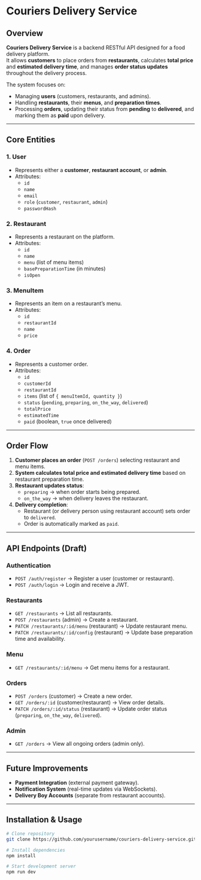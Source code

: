 # Couriers Delivery Service

## Overview
**Couriers Delivery Service** is a backend RESTful API designed for a food delivery platform.  
It allows **customers** to place orders from **restaurants**, calculates **total price** and **estimated delivery time**, and manages **order status updates** throughout the delivery process.  

The system focuses on:
- Managing **users** (customers, restaurants, and admins).
- Handling **restaurants**, their **menus**, and **preparation times**.
- Processing **orders**, updating their status from **pending** to **delivered**, and marking them as **paid** upon delivery.

---

## Core Entities

### 1. **User**
- Represents either a **customer**, **restaurant account**, or **admin**.
- Attributes:
  - `id`
  - `name`
  - `email`
  - `role` (`customer`, `restaurant`, `admin`)
  - `passwordHash`

### 2. **Restaurant**
- Represents a restaurant on the platform.
- Attributes:
  - `id`
  - `name`
  - `menu` (list of menu items)
  - `basePreparationTime` (in minutes)
  - `isOpen`

### 3. **MenuItem**
- Represents an item on a restaurant’s menu.
- Attributes:
  - `id`
  - `restaurantId`
  - `name`
  - `price`

### 4. **Order**
- Represents a customer order.
- Attributes:
  - `id`
  - `customerId`
  - `restaurantId`
  - `items` (list of `{ menuItemId, quantity }`)
  - `status` (`pending`, `preparing`, `on_the_way`, `delivered`)
  - `totalPrice`
  - `estimatedTime`
  - `paid` (boolean, `true` once delivered)

---

## Order Flow

1. **Customer places an order** (`POST /orders`) selecting restaurant and menu items.
2. **System calculates total price and estimated delivery time** based on restaurant preparation time.
3. **Restaurant updates status**:
   - `preparing` → when order starts being prepared.
   - `on_the_way` → when delivery leaves the restaurant.
4. **Delivery completion**:
   - Restaurant (or delivery person using restaurant account) sets order to `delivered`.
   - Order is automatically marked as `paid`.

---

## API Endpoints (Draft)

### **Authentication**
- `POST /auth/register` → Register a user (customer or restaurant).
- `POST /auth/login` → Login and receive a JWT.

### **Restaurants**
- `GET /restaurants` → List all restaurants.
- `POST /restaurants` (admin) → Create a restaurant.
- `PATCH /restaurants/:id/menu` (restaurant) → Update restaurant menu.
- `PATCH /restaurants/:id/config` (restaurant) → Update base preparation time and availability.

### **Menu**
- `GET /restaurants/:id/menu` → Get menu items for a restaurant.

### **Orders**
- `POST /orders` (customer) → Create a new order.
- `GET /orders/:id` (customer/restaurant) → View order details.
- `PATCH /orders/:id/status` (restaurant) → Update order status (`preparing`, `on_the_way`, `delivered`).

### **Admin**
- `GET /orders` → View all ongoing orders (admin only).

---

## Future Improvements
- **Payment Integration** (external payment gateway).
- **Notification System** (real-time updates via WebSockets).
- **Delivery Boy Accounts** (separate from restaurant accounts).

<!-- 
---

## Tech Stack
- **Node.js** (runtime)
- **Express.js** (framework)
- **JWT** (authentication)
- **Database**: MongoDB or PostgreSQL (TBD)
- **Swagger/OpenAPI** (API documentation)
- **Jest/Supertest** (testing) -->

---

## Installation & Usage
```bash
# Clone repository
git clone https://github.com/yourusername/couriers-delivery-service.git

# Install dependencies
npm install

# Start development server
npm run dev
```